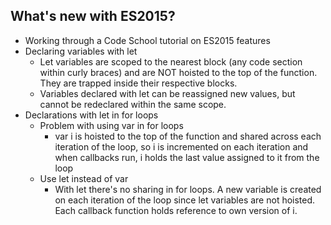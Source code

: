 ## What's new with ES2015?

* Working through a Code School tutorial on ES2015 features
* Declaring variables with let
	* Let variables are scoped to the nearest block (any code section within curly braces) and are NOT hoisted to the top of the function. They are trapped inside their respective blocks.
	* Variables declared with let can be reassigned new values, but cannot be redeclared within the same scope.
* Declarations with let in for loops
	* Problem with using var in for loops
		* var i is hoisted to the top of the function and shared across each iteration of the loop, so i is incremented on each iteration and when callbacks run, i holds the last value assigned to it from the loop
	* Use let instead of var
		* With let there's no sharing in for loops. A new variable is created on each iteration of the loop since let variables are not hoisted. Each callback function holds reference to own version of i.
